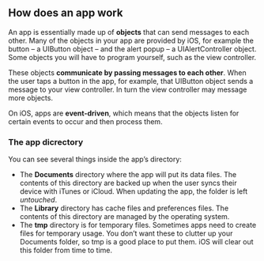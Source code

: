 ## How does an app work

An app is essentially made up of **objects** that can send messages to each other. Many of the objects in your app are provided by iOS, for example the button – a UIButton object – and the alert popup – a UIAlertController object. Some objects you will have to program yourself, such as the view controller.
These objects **communicate by passing messages to each other**. When the user taps a button in the app, for example, that UIButton object sends a message to your view controller. In turn the view controller may message more objects.
On iOS, apps are **event-driven**, which means that the objects listen for certain events to occur and then process them.

### The app dicrectory

You can see several things inside the app’s directory:* The **Documents** directory where the app will put its data files. The contents of this directory are backed up when the user syncs their device with iTunes or iCloud. When updating the app, the folder is left *untouched*. 
* The **Library** directory has cache files and preferences files. The contents of this directory are managed by the operating system.* The **tmp** directory is for temporary files. Sometimes apps need to create files for temporary usage. You don’t want these to clutter up your Documents folder, so tmp is a good place to put them. iOS will clear out this folder from time to time.